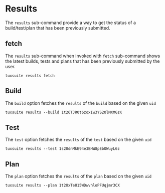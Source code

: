 # Results

The `results` sub-command provide a way to get the status of a
build/test/plan that has been previously submitted.

## fetch

The `results` sub-command when invoked with `fetch` sub-command shows
the latest builds, tests and plans that has been previously submitted
by the user.

```shell
tuxsuite results fetch
```

## Build

The `build` option fetches the `results` of the `build` based on the
given `uid`

```shell
tuxsuite results --build 1t26TJROt6zoxIw3YS2OlMXMGzK
```

## Test

The `test` option fetches the `results` of the `test` based on the
given `uid`

```shell
tuxsuite results --test 1s20dnMkE94e3BHW8pEbOWuyL6z
```

## Plan

The `plan` option fetches the `results` of the `plan` based on the
given `uid`

```shell
tuxsuite results --plan 1t2UxTeU15WDwvhloPFUqjmr3CX
```
